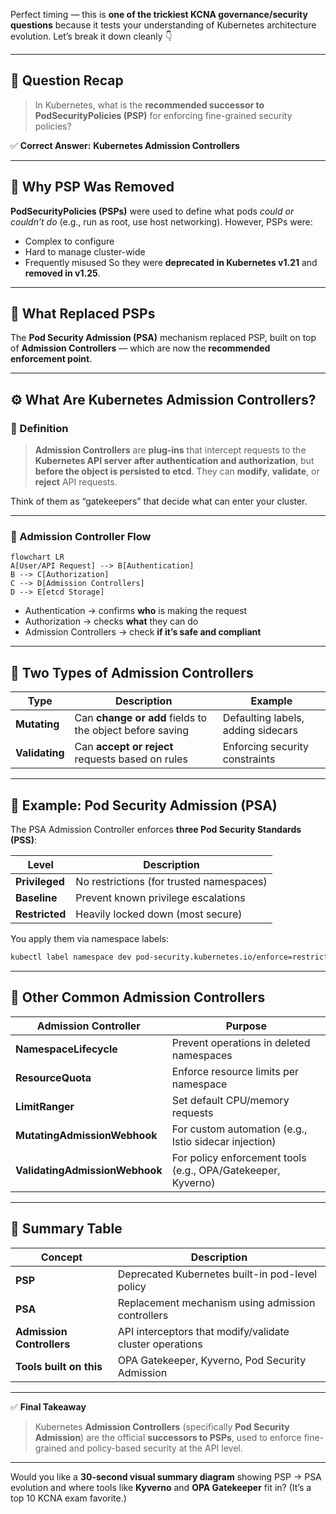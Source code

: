 Perfect timing — this is **one of the trickiest KCNA governance/security questions** because it tests your understanding of Kubernetes architecture evolution. Let’s break it down cleanly 👇

---

## 🧠 Question Recap

> In Kubernetes, what is the **recommended successor to PodSecurityPolicies (PSP)** for enforcing fine-grained security policies?

✅ **Correct Answer:**
**Kubernetes Admission Controllers**

---

## 🚨 Why PSP Was Removed

**PodSecurityPolicies (PSPs)** were used to define what pods *could or couldn’t do* (e.g., run as root, use host networking).
However, PSPs were:

* Complex to configure
* Hard to manage cluster-wide
* Frequently misused
  So they were **deprecated in Kubernetes v1.21** and **removed in v1.25**.

---

## 🧩 What Replaced PSPs

The **Pod Security Admission (PSA)** mechanism replaced PSP, built on top of **Admission Controllers** — which are now the **recommended enforcement point**.

---

## ⚙️ What Are Kubernetes Admission Controllers?

### 🔹 Definition

> **Admission Controllers** are **plug-ins** that intercept requests to the **Kubernetes API server** **after authentication and authorization**, but **before the object is persisted to etcd**.
> They can **modify**, **validate**, or **reject** API requests.

Think of them as “gatekeepers” that decide what can enter your cluster.

---

### 🧭 Admission Controller Flow

```mermaid
flowchart LR
A[User/API Request] --> B[Authentication]
B --> C[Authorization]
C --> D[Admission Controllers]
D --> E[etcd Storage]
```

* Authentication → confirms **who** is making the request
* Authorization → checks **what** they can do
* Admission Controllers → check **if it’s safe and compliant**

---

## 🔐 Two Types of Admission Controllers

| Type           | Description                                              | Example                            |
| -------------- | -------------------------------------------------------- | ---------------------------------- |
| **Mutating**   | Can **change or add** fields to the object before saving | Defaulting labels, adding sidecars |
| **Validating** | Can **accept or reject** requests based on rules         | Enforcing security constraints     |

---

## 🧠 Example: Pod Security Admission (PSA)

The PSA Admission Controller enforces **three Pod Security Standards (PSS)**:

| Level          | Description                              |
| -------------- | ---------------------------------------- |
| **Privileged** | No restrictions (for trusted namespaces) |
| **Baseline**   | Prevent known privilege escalations      |
| **Restricted** | Heavily locked down (most secure)        |

You apply them via namespace labels:

```bash
kubectl label namespace dev pod-security.kubernetes.io/enforce=restricted
```

---

## 🧩 Other Common Admission Controllers

| Admission Controller           | Purpose                                                      |
| ------------------------------ | ------------------------------------------------------------ |
| **NamespaceLifecycle**         | Prevent operations in deleted namespaces                     |
| **ResourceQuota**              | Enforce resource limits per namespace                        |
| **LimitRanger**                | Set default CPU/memory requests                              |
| **MutatingAdmissionWebhook**   | For custom automation (e.g., Istio sidecar injection)        |
| **ValidatingAdmissionWebhook** | For policy enforcement tools (e.g., OPA/Gatekeeper, Kyverno) |

---

## 🧱 Summary Table

| Concept                   | Description                                              |
| ------------------------- | -------------------------------------------------------- |
| **PSP**                   | Deprecated Kubernetes built-in pod-level policy          |
| **PSA**                   | Replacement mechanism using admission controllers        |
| **Admission Controllers** | API interceptors that modify/validate cluster operations |
| **Tools built on this**   | OPA Gatekeeper, Kyverno, Pod Security Admission          |

---

✅ **Final Takeaway**

> Kubernetes **Admission Controllers** (specifically **Pod Security Admission**) are the official **successors to PSPs**, used to enforce fine-grained and policy-based security at the API level.

---

Would you like a **30-second visual summary diagram** showing PSP → PSA evolution and where tools like **Kyverno** and **OPA Gatekeeper** fit in? (It’s a top 10 KCNA exam favorite.)
